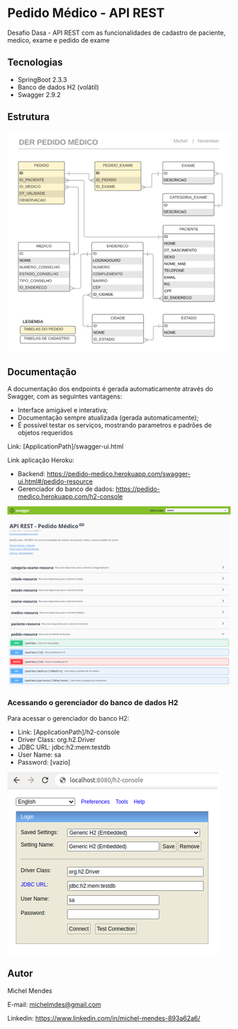 # Pedido Médico - API REST

Desafio Dasa - API REST com as funcionalidades de cadastro de paciente, medico, exame e pedido de exame

## Tecnologias
 - SpringBoot 2.3.3
 - Banco de dados H2 (volátil)
 - Swagger 2.9.2
 
## Estrutura
![](/src/main/resources/DER_Pedido_Medico.png)

## Documentação
A documentação dos endpoints é gerada automaticamente através do Swagger, com as seguintes vantagens:
 - Interface amigável e interativa;
 - Documentação sempre atualizada (gerada automaticamente);
 - É possível testar os serviços, mostrando parametros e padrões de objetos requeridos
 
Link: [ApplicationPath]/swagger-ui.html

Link aplicação Heroku:

 - Backend: https://pedido-medico.herokuapp.com/swagger-ui.html#/pedido-resource
 - Gerenciador do banco de dados: https://pedido-medico.herokuapp.com/h2-console

![](/src/main/resources/Documentacao_swagger.png)
 
### Acessando o gerenciador do banco de dados H2 
Para acessar o gerenciador do banco H2:
 - Link: [ApplicationPath]/h2-console
 - Driver Class: org.h2.Driver
 - JDBC URL: jdbc:h2:mem:testdb
 - User Name: sa
 - Password: [vazio]

![](/src/main/resources/Config_banco_H2.png)

## Autor
Michel Mendes

E-mail: michelmdes@gmail.com

Linkedin: https://www.linkedin.com/in/michel-mendes-893a62a6/